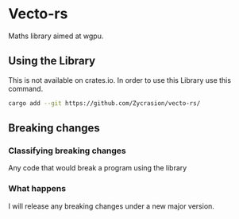# Vecto-rs
Maths library aimed at wgpu.

## Using the Library
This is not available on crates.io.
In order to use this Library use this command.
```bash
cargo add --git https://github.com/Zycrasion/vecto-rs/
```

## Breaking changes
### Classifying breaking changes
Any code that would break a program using the library
### What happens
I will release any breaking changes under a new major version.
